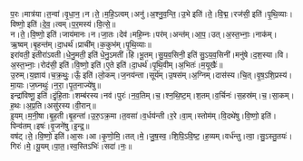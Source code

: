 

  
प॒रः।मात्र॑या।त॒न्वा॑।वृ॒धा॒न॒।न।ते॒।म॒हि॒ऽत्वम्।अनु॑।अ॒श्नु॒व॒न्ति॒।उ॒भे इति॑।ते॒।वि॒द्म॒।रज॑सी॒ इति॑।पृ॒थि॒व्याः।विष्णो॒ इति॑।दे॒व॒।त्वम्।प॒र॒मस्य॑।वि॒त्से॒॥  
न।ते॒।वि॒ष्णो॒ इति॑।जाय॑मानः।न।जा॒तः।देव॑।महि॒म्नः।पर॑म्।अन्त॑म्।आ॒प॒।उत्।अ॒स्त॒भ्नाः॒।नाक॑म्।ऋ॒ष्वम्।बृ॒हन्त॑म्।दा॒धर्थ॑।प्राची॑म्।क॒कुभ॑म्।पृ॒थि॒व्याः॥  
इरा॑वती॒ इतीरा॑ऽवती।धे॒नु॒मती॒ इति॑ धे॒नु॒ऽमती॑।हि।भू॒तम्।सु॒य॒व॒सिनी॒ इति॑ सु॒ऽय॒व॒सिनी॑।मनु॑षे।द॒श॒स्या।वि।अ॒स्त॒भ्नाः॒।रोद॑सी॒ इति॑।वि॒ष्णो॒ इति॑।ए॒ते इति॑।दा॒धर्थ॑।पृ॒थि॒वीम्।अ॒भितः॑।म॒यूखैः॑॥  
उ॒रुम्।य॒ज्ञाय॑।च॒क्र॒थुः॒।ऊँ॒ इति॑।लो॒कम्।ज॒नय॑न्ता।सूर्य॑म्।उ॒षस॑म्।अ॒ग्निम्।दास॑स्य।चि॒त्।वृ॒ष॒ऽशि॒प्रस्य॑।मा॒याः।ज॒घ्नथुः॑।न॒रा॒।पृ॒त॒नाज्ये॑षु॥  
इन्द्रा॑विष्णू॒ इति॑।दृं॒हि॒ताः।शम्ब॑रस्य।नव॑।पुरः॑।न॒व॒तिम्।च॒।श्न॒थि॒ष्ट॒म्।श॒तम्।व॒र्चिनः॑।स॒हस्र॑म्।च॒।सा॒कम्।ह॒थः।अ॒प्र॒ति।असु॑रस्य।वी॒रान्॥  
इ॒यम्।म॒नी॒षा।बृ॒ह॒ती।बृ॒हन्ता॑।उ॒रु॒ऽक्र॒मा।त॒वसा॑।व॒र्धय॑न्ती।र॒रे।वा॒म्।स्तोम॑म्।वि॒दथे॑षु।वि॒ष्णो॒ इति॑।पिन्व॑तम्।इषः॑।वृ॒जने॑षु।इ॒न्द्र॒॥  
वष॑ट्।ते॒।वि॒ष्णो॒ इति॑।आ॒सः।आ।कृ॒णो॒मि॒।तत्।मे॒।जु॒ष॒स्व॒।शि॒पि॒ऽवि॒ष्ट॒।ह॒व्यम्।वर्ध॑न्तु।त्वा॒।सु॒ऽस्तु॒तयः॑।गिरः॑।मे॒।यू॒यम्।पा॒त॒।स्व॒स्तिऽभिः॑।सदा॑।नः॒॥  
